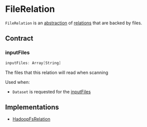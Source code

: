# FileRelation

`FileRelation` is an [abstraction](#contract) of [relations](#implementations) that are backed by files.

## Contract

### <span id="inputFiles"> inputFiles

```scala
inputFiles: Array[String]
```

The files that this relation will read when scanning

Used when:

* `Dataset` is requested for the [inputFiles](Dataset.md#inputFiles)

## Implementations

* [HadoopFsRelation](files/HadoopFsRelation.md)
